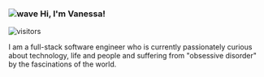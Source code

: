 ### ![wave](https://user-images.githubusercontent.com/50116696/117180968-23688f80-adab-11eb-86f4-c73e86d19d46.gif) Hi, I'm Vanessa!


![visitors](https://visitor-badge.glitch.me/badge?page_id=page.id)

I am a full-stack software engineer who is currently passionately curious about technology, life and people and suffering from "obsessive disorder" by the fascinations of the world.

<!--
**VanSharine/VanSharine** is a ✨ _special_ ✨ repository because its `README.md` (this file) appears on your GitHub profile.

